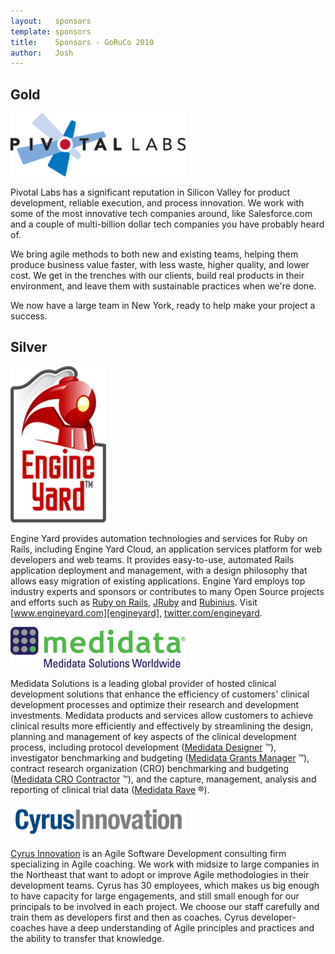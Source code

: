 ```yaml
---
layout:   sponsors
template: sponsors
title:    Sponsors - GoRuCo 2010
author:   Josh
---
```


## Gold

[![Pivotal Labs](/images/sponsors/pivotal.png)][medidata]

Pivotal Labs has a significant reputation in Silicon Valley for
product development, reliable execution, and process innovation. We
work with some of the most innovative tech companies around, like
Salesforce.com and a couple of multi-billion dollar tech companies you
have probably heard of.

We bring agile methods to both new and existing teams, helping them
produce business value faster, with less waste, higher quality, and
lower cost. We get in the trenches with our clients, build real
products in their environment, and leave them with sustainable
practices when we're done.

We now have a large team in New York, ready to help make your project
a success.

[pivotal]: http://www.pivotallabs.com

## Silver

[![Engine Yard](/images/sponsors/engineyard.png)][engineyard]

Engine Yard provides automation technologies and services for Ruby on Rails,
including Engine Yard Cloud, an application services platform for web
developers and web teams. It provides easy-to-use, automated Rails application
deployment and management, with a design philosophy that allows easy migration
of existing applications. Engine Yard employs top industry experts and
sponsors or contributes to many Open Source projects and efforts such as
[Ruby on Rails][ruby-on-rails], [JRuby][jruby] and
[Rubinius][rubinius]. Visit [www.engineyard.com][engineyard],
[twitter.com/engineyard][engineyard-twitter].

[engineyard]:         http://www.engineyard.com
[engineyard-twitter]: http://twitter.com/engineyard
[ruby-on-rails]:      http://www.rubyonrails.org
[jruby]:              http://www.jruby.org
[rubinius]:           http://www.rubini.us

[![Medidata Solutions](/images/sponsors/medidata.png)][medidata]

Medidata Solutions is a leading global provider of hosted clinical development solutions
that enhance the efficiency of customers' clinical development processes and optimize
their research and development investments. Medidata products and services allow customers
to achieve clinical results more efficiently and effectively by streamlining the design,
planning and management of key aspects of the clinical development process, including
protocol development ([Medidata Designer][medidata-designer] &trade;), investigator
benchmarking and budgeting ([Medidata Grants Manager][medidata-grants-manager] &trade;),
contract research organization (CRO) benchmarking and budgeting
([Medidata CRO Contractor][medidata-contractor] &trade;), and the capture, management,
analysis and reporting of clinical trial data ([Medidata Rave][medidata-rave] &reg;).

[medidata]:                 http://www.mdsol.com
[medidata-designer]:        http://www.mdsol.com/products/designer.htm
[medidata-grants-manager]:  http://www.mdsol.com/products/grants_manager.htm
[medidata-contractor]:      http://www.mdsol.com/products/cro_contractor.htm
[medidata-rave]:            http://www.mdsol.com/products/rave_overview.htm

[![Cyrus Innovation](/images/sponsors/cyrus.png)][cyrus]

[Cyrus Innovation](cyrus) is an Agile Software Development consulting firm 
specializing in Agile coaching. We work with midsize to large companies in the 
Northeast that want to adopt or improve Agile methodologies in their 
development teams. Cyrus has 30 employees, which makes us big enough to have 
capacity for large engagements, and still small enough for our principals to 
be involved in each project. We choose our staff carefully and train them as 
developers first and then as coaches. Cyrus developer-coaches have a deep 
understanding of Agile principles and practices and the ability to transfer 
that knowledge.

[cyrus]: http://www.cyrusinnovation.com